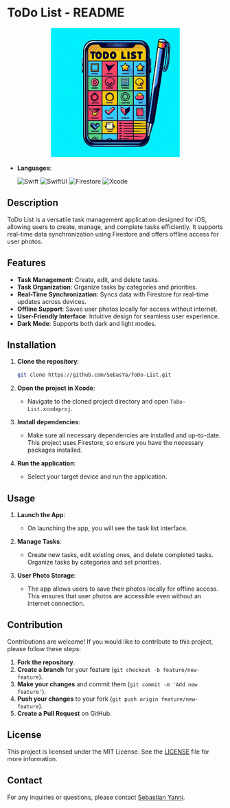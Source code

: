 # ToDo List - README

<div align="center">
<img src="https://github.com/SebasYa/ToDo-List/blob/main/ToDo-List/Assets.xcassets/AppIcon.appiconset/75A014A9-A110-42AD-8195-A4910528D8B9.png" alt="App Icon" width="300">
</div>


- **Languages**:
  
  ![Swift](https://img.shields.io/badge/Swift-FA7343?style=for-the-badge&logo=swift&logoColor=white&style=flat)
  ![SwiftUI](https://img.shields.io/badge/SwiftUI-000000?style=for-the-badge&logo=swift&logoColor=white&style=flat)
  ![Firestore](https://img.shields.io/badge/Firestore-FFCA28?style=for-the-badge&logo=firebase&logoColor=white&style=flat)
  ![Xcode](https://img.shields.io/badge/Xcode-147EFB?style=for-the-badge&logo=xcode&logoColor=white&style=flat)

## Description

ToDo List is a versatile task management application designed for iOS, allowing users to create, manage, and complete tasks efficiently. It supports real-time data synchronization using Firestore and offers offline access for user photos.

## Features

- **Task Management**: Create, edit, and delete tasks.
- **Task Organization**: Organize tasks by categories and priorities.
- **Real-Time Synchronization**: Syncs data with Firestore for real-time updates across devices.
- **Offline Support**: Saves user photos locally for access without internet.
- **User-Friendly Interface**: Intuitive design for seamless user experience.
- **Dark Mode**: Supports both dark and light modes.

## Installation

1. **Clone the repository**:

    ```bash
    git clone https://github.com/SebasYa/ToDo-List.git
    ```

2. **Open the project in Xcode**:
    - Navigate to the cloned project directory and open `ToDo-List.xcodeproj`.

3. **Install dependencies**:
    - Make sure all necessary dependencies are installed and up-to-date. This project uses Firestore, so ensure you have the necessary packages installed.

4. **Run the application**:
    - Select your target device and run the application.

## Usage

1. **Launch the App**:
    - On launching the app, you will see the task list interface.

2. **Manage Tasks**:
    - Create new tasks, edit existing ones, and delete completed tasks. Organize tasks by categories and set priorities.

3. **User Photo Storage**:
    - The app allows users to save their photos locally for offline access. This ensures that user photos are accessible even without an internet connection.

## Contribution

Contributions are welcome! If you would like to contribute to this project, please follow these steps:

1. **Fork the repository**.
2. **Create a branch** for your feature (`git checkout -b feature/new-feature`).
3. **Make your changes** and commit them (`git commit -m 'Add new feature'`).
4. **Push your changes** to your fork (`git push origin feature/new-feature`).
5. **Create a Pull Request** on GitHub.

## License

This project is licensed under the MIT License. See the [LICENSE](LICENSE) file for more information.

## Contact

For any inquiries or questions, please contact [Sebastian Yanni](https://www.linkedin.com/in/sebastian-yanni/).
